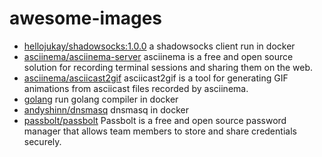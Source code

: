 # awesome-images

* [hellojukay/shadowsocks:1.0.0](https://cloud.docker.com/u/hellojukay/repository/docker/hellojukay/shadowsocks) a shadowsocks client run in docker
* [asciinema/asciinema-server](https://hub.docker.com/r/asciinema/asciinema-server/) asciinema is a free and open source solution for recording terminal sessions and sharing them on the web.
* [asciinema/asciicast2gif](https://hub.docker.com/r/asciinema/asciicast2gif) asciicast2gif is a tool for generating GIF animations from asciicast files recorded by asciinema.
* [golang](https://hub.docker.com/_/golang) run golang compiler in docker
* [andyshinn/dnsmasq](https://hub.docker.com/r/andyshinn/dnsmasq/) dnsmasq in docker
* [passbolt/passbolt](https://hub.docker.com/r/passbolt/passbolt) Passbolt is a free and open source password manager that allows team members to store and share credentials securely.


